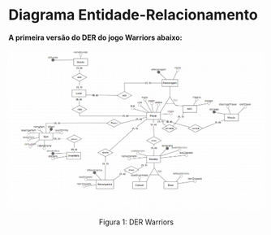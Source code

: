 # Diagrama Entidade-Relacionamento

**A primeira versão do DER do jogo Warriors abaixo:**

<img src= '/docs/imagens/DER.png' />

<div style="text-align: center">
  <p>Figura 1: DER Warriors</p>
</div>
